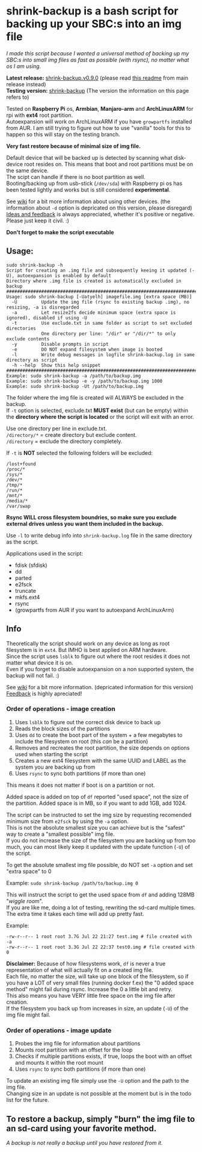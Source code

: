 # shrink-backup is a bash script for backing up your SBC:s into an img file

_I made this script because I wanted a universal method of backing up my SBC:s into small img files as fast as possible (with rsync), no matter what os I am using._

**Latest release:** [shrink-backup.v0.9.0](https://github.com/UnconnectedBedna/shrink-backup/releases/download/v0.9.0/shrink-backup.v0.9.0.tar.gz) (please read [this readme](https://github.com/UnconnectedBedna/shrink-backup) from main release instead)<br>
**Testing version:** [shrink-backup](shrink-backup) (The version the information on this page refers to)

Tested on **Raspberry Pi** os, **Armbian**, **Manjaro-arm** and **ArchLinuxARM** for rpi with **ext4** root partition.<br>
Autoexpansion will work on ArchLinuxARM if you have `growpartfs` installed from AUR. I am still trying to figure out how to use "vanilla" tools for this to happen so this will stay on the testing branch.

**Very fast restore because of minimal size of img file.**

Default device that will be backed up is detected by scanning what disk-device root resides on. This means that boot and root partitions must be on the same device.<br>
The scipt can handle if there is no boot partition as well.<br>
Booting/backing up from usb-stick (`/dev/sda`) with Raspberry pi os has been tested lightly and works but is still considered **experimental**.

See [wiki](https://github.com/UnconnectedBedna/shrink-backup/wiki) for a bit more information about using other devices. (the information about `-d` option is depricated on this version, please disregard)<br>
[Ideas and feedback](https://github.com/UnconnectedBedna/shrink-backup/discussions) is always appreciated, whether it's positive or negative. Please just keep it civil. :)

**Don't forget to make the script executable**

## Usage:
```
sudo shrink-backup -h
Script for creating an .img file and subsequently keeing it updated (-U), autoexpansion is enabled by default
Directory where .img file is created is automatically excluded in backup
########################################################################
Usage: sudo shrink-backup [-Uatyelh] imagefile.img [extra space (MB)]
  -U         Update the img file (rsync to existing backup .img), no resizing, -a is disregarded
  -a         Let resize2fs decide minimum space (extra space is ignored), disabled if using -U
  -t         Use exclude.txt in same folder as script to set excluded directories
             One directory per line: "/dir" or "/dir/*" to only exclude contents
  -y         Disable prompts in script
  -e         DO NOT expand filesystem when image is booted
  -l         Write debug messages in logfile shrink-backup.log in same directory as script
  -h --help  Show this help snippet
########################################################################
Example: sudo shrink-backup -a /path/to/backup.img
Example: sudo shrink-backup -e -y /path/to/backup.img 1000
Example: sudo shrink-backup -Ut /path/to/backup.img
```

The folder where the img file is created will ALWAYS be excluded in the backup.<br>
If `-t` option is selected, exclude.txt **MUST exist** (but can be empty) within the **directory where the script is located** or the script will exit with an error.

Use one directory per line in exclude.txt.<br>
`/directory/*` = create directory but exclude content.<br>
`/directory` = exclude the directory completely.

If `-t` is **NOT** selected the following folders will be excluded:
```
/lost+found
/proc/*
/sys/*
/dev/*
/tmp/*
/run/*
/mnt/*
/media/*
/var/swap
```

**Rsync WILL cross filesystem boundries, so make sure you exclude external drives unless you want them included in the backup.**

Use `-l` to write debug info into `shrink-backup.log` file in the same directory as the script.

Applications used in the script:
- fdisk (sfdisk)
- dd
- parted
- e2fsck
- truncate
- mkfs.ext4
- rsync
- (growpartfs from AUR if you want to autoexpand ArchLinuxArm)

## Info

Theoretically the script should work on any device as long as root filesystem is in `ext4`. But IMHO is best applied on ARM hardware.<br>
Since the script uses `lsblk` to figure out where the root resides it does not matter what device it is on.<br>
Even if you forget to disable autoexpansion on a non supported system, the backup will not fail. :)

See [wiki](https://github.com/UnconnectedBedna/shrink-backup/wiki) for a bit more information. (depricated information for this version)<br>
[Feedback](https://github.com/UnconnectedBedna/shrink-backup/discussions) is highly apreciated!<br>

### Order of operations - image creation
1. Uses `lsblk` to figure out the correct disk device to back up
2. Reads the block sizes of the partitions
3. Uses `dd` to create the boot part of the system + a few megabytes to include the filesystem on root (this *can* be a partition)
4. Removes and recreates the root partition, the size depends on options used when starting the script
5. Creates a new ext4 filesystem with the same UUID and LABEL as the system you are backing up from
6. Uses `rsync` to sync both partitions (if more than one)

This means it does not matter if boot is on a partition or not.

Added space is added on top of `df` reported "used space", not the size of the partition. Added space is in MB, so if you want to add 1GB, add 1024.

The script can be instructed to set the img size by requesting recomended minimum size from `e2fsck` by using the `-a` option.<br>
This is not the absolute smallest size you can achieve but is the "safest" way to create a "smallest possible" img file.<br>
If you do not increase the size of the filesystem you are backing up from too much, you can most likely keep it updated with the update function (`-U`) of the script.

To get the absolute smallest img file possible, do NOT set `-a` option and set "extra space" to 0

Example: `sudo shrink-backup /path/to/backup.img 0`

This will instruct the script to get the used space from `df` and adding 128MB "*wiggle room*".<br>
If you are like me, doing a lot of testing, rewriting the sd-card multiple times. The extra time it takes each time will add up pretty fast.

Example:
```
-rw-r--r-- 1 root root 3.7G Jul 22 21:27 test.img # file created with -a
-rw-r--r-- 1 root root 3.3G Jul 22 22:37 test0.img # file created with 0
```

**Disclaimer:**
Because of how filesystems work, `df` is never a true representation of what will actually fit on a created img file.<br>
Each file, no matter the size, will take up one block of the filesystem, so if you have a LOT of very small files (running docker f.ex) the "0 added space method" might fail during rsync. Increase the 0 a little bit and retry.<br>
This also means you have VERY little free space on the img file after creation.<br>
If the filesystem you back up from increases in size, an update (`-U`) of the img file might fail.

### Order of operations - image update
1. Probes the img file for information about partitions
2. Mounts root partition with an offset for the loop
3. Checks if multiple partitions exists, if true, loops the boot with an offset and mounts it within the root mount
4. Uses `rsync` to sync both partitions (if more than one)

To update an existing img file simply use the `-U` option and the path to the img file.<br>
Changing size in an update is not possible at the moment but is in the todo list for the future.

## To restore a backup, simply "burn" the img file to an sd-card using your favorite method.

*A backup is not really a backup until you have restored from it.*
